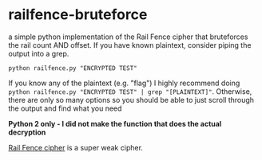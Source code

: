 # railfence-bruteforce
a simple python implementation of the Rail Fence cipher that bruteforces the rail count AND offset. If you have known plaintext, consider piping the output into a grep.

`python railfence.py "ENCRYPTED TEST"`

If you know any of the plaintext (e.g. "flag") I highly recommend doing `python railfence.py "ENCRYPTED TEST" | grep "[PLAINTEXT]"`. Otherwise, there are only so many options so you should be able to just scroll through the output and find what you need

**Python 2 only - I did not make the function that does the actual decryption**

[Rail Fence cipher](https://en.wikipedia.org/wiki/Rail_fence_cipher)
is a super weak cipher.
